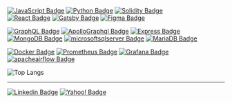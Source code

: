       
[![JavaScript Badge](https://img.shields.io/badge/-JavaScript-F7DF1E?style=flat-square&logo=JavaScript&logoColor=white&link=)]()
[![Python Badge](https://img.shields.io/badge/-Python-3776AB?style=flat-square&logo=Python&logoColor=white&link=)]()
[![Solidity Badge](https://img.shields.io/badge/-Solidity-363636?style=flat-square&logo=Solidity&logoColor=white&link=)]()
<br />
[![React Badge](https://img.shields.io/badge/-React-61DAFB?style=flat-square&logo=React&logoColor=white&link=)]()
[![Gatsby Badge](https://img.shields.io/badge/-Gatsby-663399?style=flat-square&logo=Gatsby&logoColor=white&link=)]()
[![Figma Badge](https://img.shields.io/badge/-Figma-F24E1E?style=flat-square&logo=Figma&logoColor=white&link=)]()

[![GraphQL Badge](https://img.shields.io/badge/-GraphQL-E10098?style=flat-square&logo=GraphQL&logoColor=white&link=)]()
[![ApolloGraphql Badge](https://img.shields.io/badge/-Apollo-311C87?style=flat-square&logo=ApolloGraphql&logoColor=white&link=)]()
[![Express Badge](https://img.shields.io/badge/-Express-000000?style=flat-square&logo=Express&logoColor=white&link=)]()
<br />
[![MongoDB Badge](https://img.shields.io/badge/-MongoDB-47A248?style=flat-square&logo=MongoDB&logoColor=white&link=)]()
[![microsoftsqlserver Badge](https://img.shields.io/badge/-SQLServer-CC2927?style=flat-square&logo=microsoftsqlserver&logoColor=white&link=)]()
[![MariaDB Badge](https://img.shields.io/badge/-MariaDB-003545?style=flat-square&logo=MariaDB&logoColor=white&link=)]()

[![Docker Badge](https://img.shields.io/badge/-Docker-2496ED?style=flat-square&logo=Docker&logoColor=white&link=)]()
[![Prometheus Badge](https://img.shields.io/badge/-Prometheus-E6522C?style=flat-square&logo=Prometheus&logoColor=white&link=)]()
[![Grafana Badge](https://img.shields.io/badge/-Grafana-663399?style=flat-square&logo=Grafana&logoColor=white&link=)]()
[![apacheairflow Badge](https://img.shields.io/badge/-Airflow-017CEE?style=flat-square&logo=apacheairflow&logoColor=white&link=)]()
<br />

<p align="center">

![Top Langs](https://github-readme-stats.vercel.app/api/top-langs/?username=barkand&hide=TeX&layout=compact)
</p>

---

[![Linkedin Badge](https://img.shields.io/badge/-barkand-blue?style=flat-square&logo=Linkedin&logoColor=white&link=https://www.linkedin.com/in/barkand/)](https://www.linkedin.com/in/barkand/)
[![Yahoo! Badge](https://img.shields.io/badge/-barkand@ymail.com-6001D2?style=flat-square&logo=Yahoo!&logoColor=white&link=mailto:barkand@ymail.com)](mailto:barkand@ymail.com)

        
<!--
- 🔭 I’m currently working on ...
- 🌱 I’m currently learning ...
- 👯 I’m looking to collaborate on ...
- 🤔 I’m looking for help with ...
- 💬 Ask me about ...
- 📫 How to reach me: ...
- 😄 Pronouns: ...
- ⚡ Fun fact: ...


- 💬 Find out more about me: 

![svg](https://github.com/barkand/Barkand/blob/main/profile-3d-contrib/profile-season.svg)
![svg](https://github.com/barkand/Barkand/blob/main/profile-3d-contrib/profile-green-animate.svg)

![Github Stats](https://github-readme-stats.vercel.app/api?username=Barkand&show_icons=true&hide=issues&count_private=true&theme=gotham)

[![Storybook Badge](https://img.shields.io/badge/-Storybook-FF4785?style=flat-square&logo=Storybook&logoColor=white&link=)]()
[![MUI Badge](https://img.shields.io/badge/-MUI-007FFF?style=flat-square&logo=MUI&logoColor=white&link=)]()
[![web3dotjs Badge](https://img.shields.io/badge/-Web3.js-F16822?style=flat-square&logo=web3dotjs&logoColor=white&link=)]()
[![Git Badge](https://img.shields.io/badge/-Git-F05032?style=flat-square&logo=Git&logoColor=white&link=)]()
[![MDX Badge](https://img.shields.io/badge/-MDX-1B1F24?style=flat-square&logo=MDX&logoColor=white&link=)]()
-->
